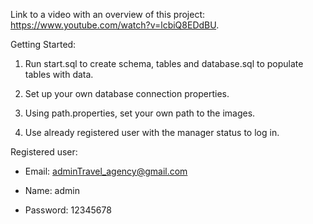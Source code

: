 Link to a video with an overview of this project: https://www.youtube.com/watch?v=lcbiQ8EDdBU.

Getting Started:

1) Run start.sql to create schema, tables and database.sql to populate tables with data.

2) Set up your own database connection properties.

3) Using path.properties, set your own path to the images.

4) Use already registered user with the manager status to log in.


Registered user:

- Email: adminTravel_agency@gmail.com

- Name: admin

- Password: 12345678


